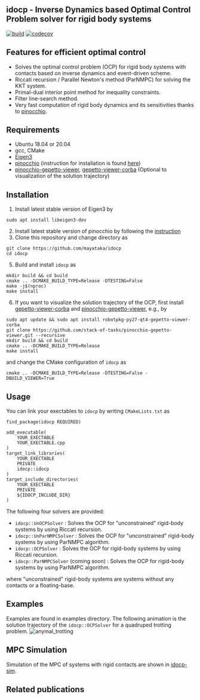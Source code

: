 ## idocp - Inverse Dynamics based Optimal Control Problem solver for rigid body systems 

[![build](https://github.com/mayataka/idocp/workflows/build/badge.svg?branch=master)](https://github.com/mayataka/idocp/actions?query=workflow%3Abuild)
[![codecov](https://codecov.io/gh/mayataka/idocp/branch/master/graph/badge.svg?token=UOWOF0XO51)](https://codecov.io/gh/mayataka/idocp)

## Features for efficient optimal control 
- Solves the optimal control problem (OCP) for rigid body systems with contacts based on inverse dynamics and event-driven scheme.
- Riccati recursion / Parallel Newton's method (ParNMPC) for solving the KKT system.
- Primal-dual interior point method for inequality constraints.
- Filter line-search method.
- Very fast computation of rigid body dynamics and its sensitivities thanks to [pinocchio](https://github.com/stack-of-tasks/pinocchio).

## Requirements
- Ubuntu 18.04 or 20.04
- gcc, CMake
- [Eigen3](https://stack-of-tasks.github.io/pinocchio/download.html)  
- [pinocchio](https://github.com/stack-of-tasks/pinocchio) (instruction for installation is found [here](https://stack-of-tasks.github.io/pinocchio/download.html))
- [pinocchio-gepetto-viewer](https://github.com/stack-of-tasks/pinocchio-gepetto-viewer), [gepetto-viewer-corba](https://github.com/Gepetto/gepetto-viewer-corba.git) (Optional to visualization of the solution trajectory) 

## Installation 
1. Install latest stable version of Eigen3 by 

```
sudo apt install libeigen3-dev
```

2. Install latest stable version of pinocchio by following the [instruction](https://stack-of-tasks.github.io/pinocchio/download.html)
3. Clone this repository and change directory as

```
git clone https://github.com/mayataka/idocp
cd idocp
```

5. Build and install `idocp` as

```
mkdir build && cd build
cmake .. -DCMAKE_BUILD_TYPE=Release -DTESTING=False
make -j$(nproc)
make install
```

6. If you want to visualize the solution trajectory of the OCP, first install [gepetto-viewer-corba](https://github.com/Gepetto/gepetto-viewer-corba.git) and [pinocchio-gepetto-viewer](https://github.com/stack-of-tasks/pinocchio-gepetto-viewer), e.g., by
```
sudo apt update && sudo apt install robotpkg-py27-qt4-gepetto-viewer-corba 
git clone https://github.com/stack-of-tasks/pinocchio-gepetto-viewer.git --recursive
mkdir build && cd build
cmake .. -DCMAKE_BUILD_TYPE=Release
make install
```
and change the CMake configuration of `idocp` as 
```
cmake .. -DCMAKE_BUILD_TYPE=Release -DTESTING=False -DBUILD_VIEWER=True
```

## Usage
You can link your exectables to `idocp` by writing `CMakeLists.txt` as
```
find_package(idocp REQUIRED)

add_executable(
    YOUR_EXECTABLE
    YOUR_EXECTABLE.cpp
)
target_link_libraries(
    YOUR_EXECTABLE
    PRIVATE
    idocp::idocp
)
target_include_directories(
    YOUR_EXECTABLE
    PRIVATE
    ${IDOCP_INCLUDE_DIR}
)
```

The following four solvers are provided:
- `idocp::UnOCPSolver` : Solves the OCP for "unconstrained" rigid-body systems by using Riccati recursion.
- `idocp::UnParNMPCSolver` : Solves the OCP for "unconstrained" rigid-body systems by using ParNMPC algorithm.
- `idocp::OCPSolver` : Solves the OCP for rigid-body systems by using Riccati recursion.
- `idocp::ParNMPCSolver` (coming soon) : Solves the OCP for rigid-body systems by using ParNMPC algorithm.

where "unconstrained" rigid-body systems are systems without any contacts or a floating-base.


## Examples
Examples are found in examples directory.
The following animation is the solution trajectory of the `idocp::OCPSolver` for a quadruped trotting problem.
![anymal_trotting](https://raw.githubusercontent.com/wiki/mayataka/idocp/images/anymal_trotting.gif)


## MPC Simulation 
Simulation of the MPC of systems with rigid contacts are shown in [idocp-sim](https://github.com/mayataka/idocp-sim).


## Related publications

